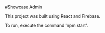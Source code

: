 #Showcase Admin

This project was built using React and Firebase.

To run, execute the command 'npm start'.
